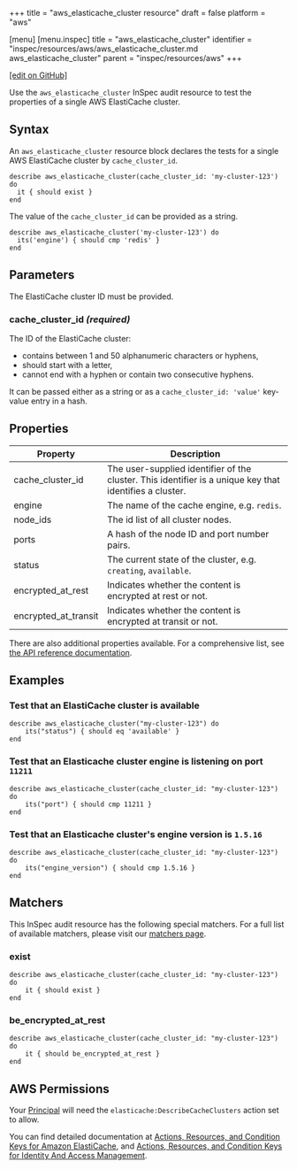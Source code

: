 +++
title = "aws_elasticache_cluster resource"
draft = false
platform = "aws"

[menu]
  [menu.inspec]
    title = "aws_elasticache_cluster"
    identifier = "inspec/resources/aws/aws_elasticache_cluster.md aws_elasticache_cluster"
    parent = "inspec/resources/aws"
+++

[\[edit on GitHub\]](https://github.com/inspec/inspec/blob/master/www/content/aws_elasticache_cluster.md)

Use the `aws_elasticache_cluster` InSpec audit resource to test the properties of a single AWS ElastiCache cluster.

## Syntax

An `aws_elasticache_cluster` resource block declares the tests for a single AWS ElastiCache cluster by `cache_cluster_id`.

    describe aws_elasticache_cluster(cache_cluster_id: 'my-cluster-123') do
      it { should exist }
    end

The value of the `cache_cluster_id` can be provided as a string.

    describe aws_elasticache_cluster('my-cluster-123') do
      its('engine') { should cmp 'redis' }
    end

## Parameters

The ElastiCache cluster ID must be provided.

### cache_cluster_id _(required)_

The ID of the ElastiCache cluster:

- contains between 1 and 50 alphanumeric characters or hyphens,
- should start with a letter,
- cannot end with a hyphen or contain two consecutive hyphens.

It can be passed either as a string or as a `cache_cluster_id: 'value'` key-value entry in a hash.

## Properties

| Property             | Description                                                                                             |
| -------------------- | ------------------------------------------------------------------------------------------------------- |
| cache_cluster_id     | The user-supplied identifier of the cluster. This identifier is a unique key that identifies a cluster. |
| engine               | The name of the cache engine, e.g. `redis`.                                                             |
| node_ids             | The id list of all cluster nodes.                                                                       |
| ports                | A hash of the node ID and port number pairs.                                                            |
| status               | The current state of the cluster, e.g. `creating`, `available`.                                         |
| encrypted_at_rest    | Indicates whether the content is encrypted at rest or not.                                              |
| encrypted_at_transit | Indicates whether the content is encrypted at transit or not.                                           |

There are also additional properties available. For a comprehensive list, see [the API reference documentation](https://docs.aws.amazon.com/AmazonElastiCache/latest/APIReference/API_CacheCluster.html).

## Examples

### Test that an ElastiCache cluster is available

    describe aws_elasticache_cluster("my-cluster-123") do
        its("status") { should eq 'available' }
    end

### Test that an Elasticache cluster engine is listening on port `11211`

    describe aws_elasticache_cluster(cache_cluster_id: "my-cluster-123") do
        its("port") { should cmp 11211 }
    end

### Test that an Elasticache cluster's engine version is `1.5.16`

    describe aws_elasticache_cluster(cache_cluster_id: "my-cluster-123") do
        its("engine_version") { should cmp 1.5.16 }
    end

## Matchers

This InSpec audit resource has the following special matchers. For a full list of available matchers, please visit our [matchers page](/inspec/matchers/).

### exist

    describe aws_elasticache_cluster(cache_cluster_id: "my-cluster-123") do
        it { should exist }
    end

### be_encrypted_at_rest

    describe aws_elasticache_cluster(cache_cluster_id: "my-cluster-123") do
        it { should be_encrypted_at_rest }
    end

## AWS Permissions

Your [Principal](https://docs.aws.amazon.com/IAM/latest/UserGuide/intro-structure.html#intro-structure-principal)
will need the `elasticache:DescribeCacheClusters` action set to allow.

You can find detailed documentation at [Actions, Resources, and Condition Keys for Amazon ElastiCache](https://docs.aws.amazon.com/IAM/latest/UserGuide/list_amazonelasticache.html),
and [Actions, Resources, and Condition Keys for Identity And Access Management](https://docs.aws.amazon.com/IAM/latest/UserGuide/list_identityandaccessmanagement.html).
